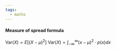 ```yaml
---
tags:
  - maths
---
```

#### Measure of spread formula
$\textrm{Var}(X)=E[(X-\mu)^2]$
$\textrm{Var}(X)=\int^\infty_{-\infty} (x-\mu)^2\cdot p(x)dx$
